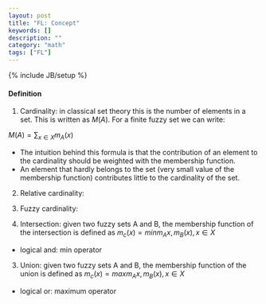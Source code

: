 ```yaml
---
layout: post
title: "FL: Concept"
keywords: []
description: ""
category: "math" 
tags: ["FL"]
---
```

{% include JB/setup %}

#### Definition
1. Cardinality: in classical set theory this is the number of elements in a set. This is written as $M(A)$. For a finite fuzzy set we can write:

$M(A)= \sum_{x\in X}{m_A(x)}$
- The intuition behind this formula is that the contribution of an element to
  the cardinality should be weighted with the membership function.
- An element that hardly belongs to the set (very small value of the membership
  function) contributes little to the cardinality of the set.

2. Relative cardinality:
3. Fuzzy cardinality:




2. Intersection: given two fuzzy sets A and B, the membership function of the intersection is defined as
$m_c(x)= min{m_A{x},m_B(x)},x \in X$

- logical and: min operator

3. Union: given two fuzzy sets A and B, the membership function of the union is defined as
$m_c(x)= max{m_A{x},m_B(x)},x \in X$

- logical or: maximum operator



